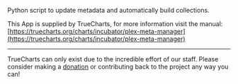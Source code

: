 Python script to update metadata and automatically build collections.

This App is supplied by TrueCharts, for more information visit the manual: [https://truecharts.org/charts/incubator/plex-meta-manager](https://truecharts.org/charts/incubator/plex-meta-manager)

---

TrueCharts can only exist due to the incredible effort of our staff.
Please consider making a [donation](https://truecharts.org/about/sponsor) or contributing back to the project any way you can!

